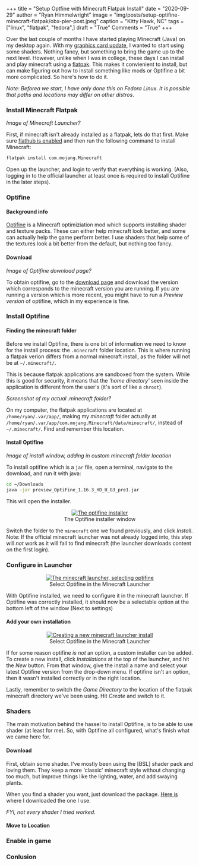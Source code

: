 +++
title   = "Setup Optfine with Minecraft Flatpak Install"
date    = "2020-09-29"
author  = "Ryan Himmelwright"
image   = "img/posts/setup-optifine-minecraft-flatpak/obx-pier-post.jpeg"
caption = "Kitty Hawk, NC"
tags    = ["linux", "flatpak", "fedora",]
draft   = "True"
Comments = "True"
+++

Over the last couple of months I have started playing Minecraft (Java) on my
desktop again. With my [graphics card update](), I wanted to start using some
shaders. Nothing fancy, but something to bring the game up to the next level.
However, unlike when I was in college, these days I can install and play
minecraft using a [flatpak](). This makes it convienient to install, but can
make figuring out how to install something like mods or Optifine a bit more
complicated. So here's how to do it.

<!--more-->

*Note: Beforea we start, I have only done this on Fedora Linux. It is possible
that paths and locations may differ on other distros*.


### Install Minecraft Flatpak

*Image of Minecraft Launcher?*

First, if minecraft isn't already installed as a flatpak, lets do that first.
Make sure [flathub is enabled]() and then run the following command to install
Minecraft:

```bash
flatpak install com.mojang.Minecraft
```

Open up the launcher, and login to verify that everything is working. (Also,
logging in to the official launcher at least once is required to install
Optifine in the later steps).

### Optifine
#### Background info

[Optifine]() is a Minecraft optimiziation mod which supports installing shader
and texture packs. These can either help minecraft look better, and some can
actually help the game perform better. I use shaders that help some of the
textures look a bit better from the default, but nothing too fancy.

#### Download

*Image of Optifine download page?*

To obtain optifine, go to the [download page](https://optifine.net/downloads)
and download the version which corresponds to the minecraft version you are
running. If you are running a version which is more recent, you might have to
run a *Preview version* of optifine, which in my experience is fine.

### Install Optifine
#### Finding the minecraft folder
Before we install Optifine, there is one bit of information we need to know for
the install process: the `.minecraft` folder location. This is where running a
flatpak verion differs from a normal minecraft install, as the folder will not
be at `~/.minecraft/`.

This is because flatpak applications are sandboxed from the system. While this
is good for security, it means that the *'home directory'* seen inside the
application is different from the user's (it's sort of like a `chroot`).

*Screenshot of my actual .minecraft folder?*

On my computer, the flatpak applications are located at
`/home/ryan/.var/app/`, making my *minecraft* folder actually at
`/home/ryan/.var/app/com.mojang.Minecraft/data/minecraft/`, instead of
`~/.minecraft/`. Find and remember this location.

#### Install Optifine

*Image of install window, adding in custom minecraft folder location*

To install optifine which is a `jar` file, open a terminal, navigate to the
download, and run it with java:

```bash
cd ~/Downloads
java -jar preview_OptiFine_1.16.3_HD_U_G3_pre1.jar
```

This will open the installer.

<center>
<a href="/img/posts/setup-optifine-minecraft-flatpak/optifine_install.png">
<img alt="The optifine installer" src="/img/posts/setup-optifine-minecraft-flatpak/optifine_install.png" style="max-width: 100%;"/></a>
<div class="caption">The Optifine installer window</div>
</center>

Switch the folder to the `minecraft` one we found previously, and click
*Install*. Note: If the official minecraft launcher was not already logged
into, this step will *not* work as it will fail to find minecraft (the launcher
downloads content on the first login).

### Configure in Launcher

<center>
<a href="/img/posts/setup-optifine-minecraft-flatpak/select_optifine.png">
<img alt="The minecraft launcher, selecting optifine" src="/img/posts/setup-optifine-minecraft-flatpak/select_optifine.png" style="max-width: 100%;"/></a>
<div class="caption">Select Optifine in the Minecraft Launcher</div>
</center>

With Optifine installed, we need to configure it in the minecraft launcher. If
Optifine was correctly installed, it should now be a selectable option at the
bottom left of the window (Next to settings)

#### Add your own installation

<center>
<a href="/img/posts/setup-optifine-minecraft-flatpak/diy_launcher.png">
<img alt="Creating a new minecraft launcher install" src="/img/posts/setup-optifine-minecraft-flatpak/diy_launcher.png" style="max-width: 100%;"/></a>
<div class="caption">Select Optifine in the Minecraft Launcher</div>
</center>

If for some reason optifine *is not* an option, a custom installer can be
added. To create a new install, click *Installations* at the top of the
launcher, and hit the *New* button. From that window, give the install a name
and select your latest Optifine version from the drop-down menu. If optifine
isn't an option, then it wasn't installed correctly or in the right location.

Lastly, remember to switch the *Game Directory* to the location of the flatpak
minecraft directory we've been using. Hit *Create* and switch to it.

### Shaders

The main motivation behind the hassel to install Optifine, is to be able to use
shader (at least for me). So, with Optifine all configured, what's finish what
we came here for.

#### Download

First, obtain some shader. I've mostly been using the [BSL] shader pack and
loving them. They keep a more 'classic' minecraft style without changing too
much, but improve things like the lighting, water, and add swaying plants.

When you find a shader you want, just download the package. [Here is]() where I
downloaded the one I use.

*FYI, not every shader I tried worked.*

#### Move to Location

### Enable in game


### Conlusion
